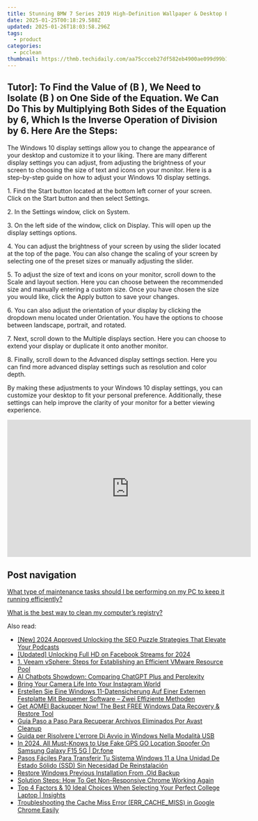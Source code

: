 ```yaml
---
title: Stunning BMW 7 Series 2019 High-Definition Wallpaper & Desktop Backgrounds - Image Collection by YL Computing
date: 2025-01-25T00:18:29.588Z
updated: 2025-01-26T18:03:58.296Z
tags:
  - product
categories:
  - pcclean
thumbnail: https://thmb.techidaily.com/aa75ccceb27df582eb4900ae099d99b1731677ace1a8dcb38cd4f8698fb9bdda.jpg
---
```


## Tutor]: To Find the Value of \(B \), We Need to Isolate \(B \) on One Side of the Equation. We Can Do This by Multiplying Both Sides of the Equation by 6, Which Is the Inverse Operation of Division by 6. Here Are the Steps:

The Windows 10 display settings allow you to change the appearance of your desktop and customize it to your liking. There are many different display settings you can adjust, from adjusting the brightness of your screen to choosing the size of text and icons on your monitor. Here is a step-by-step guide on how to adjust your Windows 10 display settings. 

1\. Find the Start button located at the bottom left corner of your screen. Click on the Start button and then select Settings.

2\. In the Settings window, click on System.

3\. On the left side of the window, click on Display. This will open up the display settings options. 

4\. You can adjust the brightness of your screen by using the slider located at the top of the page. You can also change the scaling of your screen by selecting one of the preset sizes or manually adjusting the slider.

5\. To adjust the size of text and icons on your monitor, scroll down to the Scale and layout section. Here you can choose between the recommended size and manually entering a custom size. Once you have chosen the size you would like, click the Apply button to save your changes.

6\. You can also adjust the orientation of your display by clicking the dropdown menu located under Orientation. You have the options to choose between landscape, portrait, and rotated.

7\. Next, scroll down to the Multiple displays section. Here you can choose to extend your display or duplicate it onto another monitor.

8\. Finally, scroll down to the Advanced display settings section. Here you can find more advanced display settings such as resolution and color depth. 

By making these adjustments to your Windows 10 display settings, you can customize your desktop to fit your personal preference. Additionally, these settings can help improve the clarity of your monitor for a better viewing experience.

<!-- affiliate ads begin -->
<iframe width="560" height="315" src="https://www.youtube.com/embed/YB7Ou4-iKVM?si=7Fq8iUwI8voccMLx" title="YouTube video player" frameborder="0" allow="accelerometer; autoplay; clipboard-write; encrypted-media; gyroscope; picture-in-picture; web-share" referrerpolicy="strict-origin-when-cross-origin" allowfullscreen></iframe>
<!-- affiliate ads end -->

## Post navigation

[What type of maintenance tasks should I be performing on my PC to keep it running efficiently?](https://tools.techidaily.com/pcclean/products/)

[What is the best way to clean my computer’s registry?](https://tools.techidaily.com/pcclean/products/)

<ins class="adsbygoogle"
     style="display:block"
     data-ad-format="autorelaxed"
     data-ad-client="ca-pub-7571918770474297"
     data-ad-slot="1223367746"></ins>

<ins class="adsbygoogle"
     style="display:block"
     data-ad-client="ca-pub-7571918770474297"
     data-ad-slot="8358498916"
     data-ad-format="auto"
     data-full-width-responsive="true"></ins>

<span class="atpl-alsoreadstyle">Also read:</span>
<div><ul>
<li><a href="https://fox-info.techidaily.com/new-2024-approved-unlocking-the-seo-puzzle-strategies-that-elevate-your-podcasts/"><u>[New] 2024 Approved Unlocking the SEO Puzzle Strategies That Elevate Your Podcasts</u></a></li>
<li><a href="https://facebook-videos.techidaily.com/updated-unlocking-full-hd-on-facebook-streams-for-2024/"><u>[Updated] Unlocking Full HD on Facebook Streams for 2024</u></a></li>
<li><a href="https://win-cloud.techidaily.com/1-veeam-vsphere-steps-for-establishing-an-efficient-vmware-resource-pool/"><u>1. Veeam vSphere: Steps for Establishing an Efficient VMware Resource Pool</u></a></li>
<li><a href="https://tech-revival.techidaily.com/ai-chatbots-showdown-comparing-chatgpt-plus-and-perplexity/"><u>AI Chatbots Showdown: Comparing ChatGPT Plus and Perplexity</u></a></li>
<li><a href="https://fox-access.techidaily.com/bring-your-camera-life-into-your-instagram-world/"><u>Bring Your Camera Life Into Your Instagram World</u></a></li>
<li><a href="https://win-cloud.techidaily.com/erstellen-sie-eine-windows-11-datensicherung-auf-einer-externen-festplatte-mit-bequemer-software-zwei-effiziente-methoden/"><u>Erstellen Sie Eine Windows 11-Datensicherung Auf Einer Externen Festplatte Mit Bequemer Software – Zwei Effiziente Methoden</u></a></li>
<li><a href="https://win-cloud.techidaily.com/get-aomei-backupper-now-the-best-free-windows-data-recovery-and-restore-tool/"><u>Get AOMEI Backupper Now! The Best FREE Windows Data Recovery & Restore Tool</u></a></li>
<li><a href="https://win-cloud.techidaily.com/guia-paso-a-paso-para-recuperar-archivos-eliminados-por-avast-cleanup/"><u>Guía Paso a Paso Para Recuperar Archivos Eliminados Por Avast Cleanup</u></a></li>
<li><a href="https://win-cloud.techidaily.com/guida-per-risolvere-lerrore-di-avvio-in-windows-nella-modalita-usb/"><u>Guida per Risolvere L'errore Di Avvio in Windows Nella Modalità USB</u></a></li>
<li><a href="https://fake-location.techidaily.com/in-2024-all-must-knows-to-use-fake-gps-go-location-spoofer-on-samsung-galaxy-f15-5g-drfone-by-drfone-virtual-android/"><u>In 2024, All Must-Knows to Use Fake GPS GO Location Spoofer On Samsung Galaxy F15 5G | Dr.fone</u></a></li>
<li><a href="https://win-cloud.techidaily.com/pasos-faciles-para-transferir-tu-sistema-windows-11-a-una-unidad-de-estado-solido-ssd-sin-necesidad-de-reinstalacion/"><u>Pasos Fáciles Para Transferir Tu Sistema Windows 11 a Una Unidad De Estado Sólido (SSD) Sin Necesidad De Reinstalación</u></a></li>
<li><a href="https://win-cloud.techidaily.com/restore-windows-previous-installation-from-old-backup/"><u>Restore Windows Previous Installation From .Old Backup</u></a></li>
<li><a href="https://common-error.techidaily.com/solution-steps-how-to-get-non-responsive-chrome-working-again/"><u>Solution Steps: How To Get Non-Responsive Chrome Working Again</u></a></li>
<li><a href="https://hardware-tips.techidaily.com/top-4-factors-and-10-ideal-choices-when-selecting-your-perfect-college-laptop-insights/"><u>Top 4 Factors & 10 Ideal Choices When Selecting Your Perfect College Laptop | Insights</u></a></li>
<li><a href="https://win-howtos.techidaily.com/troubleshooting-the-cache-miss-error-errcachemiss-in-google-chrome-easily/"><u>Troubleshooting the Cache Miss Error (ERR_CACHE_MISS) in Google Chrome Easily</u></a></li>
</ul></div>

